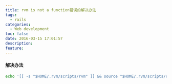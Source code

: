 ```yaml
---
title: rvm is not a function错误的解决办法
tags:
  - rails
categories:
  - Web development
toc: false
date: 2016-03-15 17:01:57
description:
feature:
---
```


#### 解决办法
``` bash
echo '[[ -s "$HOME/.rvm/scripts/rvm" ]] && source "$HOME/.rvm/scripts/rvm"'>>~/.zshrc
```

